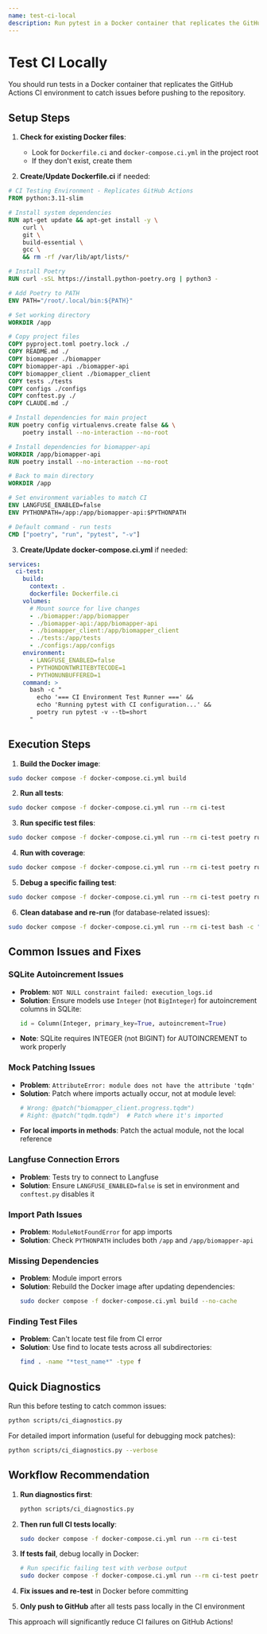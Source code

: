 ```yaml
---
name: test-ci-local
description: Run pytest in a Docker container that replicates the GitHub Actions CI environment
---
```


# Test CI Locally

You should run tests in a Docker container that replicates the GitHub Actions CI environment to catch issues before pushing to the repository.

## Setup Steps

1. **Check for existing Docker files**:
   - Look for `Dockerfile.ci` and `docker-compose.ci.yml` in the project root
   - If they don't exist, create them

2. **Create/Update Dockerfile.ci** if needed:
```dockerfile
# CI Testing Environment - Replicates GitHub Actions
FROM python:3.11-slim

# Install system dependencies
RUN apt-get update && apt-get install -y \
    curl \
    git \
    build-essential \
    gcc \
    && rm -rf /var/lib/apt/lists/*

# Install Poetry
RUN curl -sSL https://install.python-poetry.org | python3 -

# Add Poetry to PATH
ENV PATH="/root/.local/bin:${PATH}"

# Set working directory
WORKDIR /app

# Copy project files
COPY pyproject.toml poetry.lock ./
COPY README.md ./
COPY biomapper ./biomapper
COPY biomapper-api ./biomapper-api
COPY biomapper_client ./biomapper_client
COPY tests ./tests
COPY configs ./configs
COPY conftest.py ./
COPY CLAUDE.md ./

# Install dependencies for main project
RUN poetry config virtualenvs.create false && \
    poetry install --no-interaction --no-root

# Install dependencies for biomapper-api
WORKDIR /app/biomapper-api
RUN poetry install --no-interaction --no-root

# Back to main directory
WORKDIR /app

# Set environment variables to match CI
ENV LANGFUSE_ENABLED=false
ENV PYTHONPATH=/app:/app/biomapper-api:$PYTHONPATH

# Default command - run tests
CMD ["poetry", "run", "pytest", "-v"]
```

3. **Create/Update docker-compose.ci.yml** if needed:
```yaml
services:
  ci-test:
    build:
      context: .
      dockerfile: Dockerfile.ci
    volumes:
      # Mount source for live changes
      - ./biomapper:/app/biomapper
      - ./biomapper-api:/app/biomapper-api
      - ./biomapper_client:/app/biomapper_client
      - ./tests:/app/tests
      - ./configs:/app/configs
    environment:
      - LANGFUSE_ENABLED=false
      - PYTHONDONTWRITEBYTECODE=1
      - PYTHONUNBUFFERED=1
    command: >
      bash -c "
        echo '=== CI Environment Test Runner ===' &&
        echo 'Running pytest with CI configuration...' &&
        poetry run pytest -v --tb=short
      "
```

## Execution Steps

1. **Build the Docker image**:
```bash
sudo docker compose -f docker-compose.ci.yml build
```

2. **Run all tests**:
```bash
sudo docker compose -f docker-compose.ci.yml run --rm ci-test
```

3. **Run specific test files**:
```bash
sudo docker compose -f docker-compose.ci.yml run --rm ci-test poetry run pytest tests/services/test_persistent_execution_engine.py -v
```

4. **Run with coverage**:
```bash
sudo docker compose -f docker-compose.ci.yml run --rm ci-test poetry run pytest --cov=biomapper --cov-report=term-missing
```

5. **Debug a specific failing test**:
```bash
sudo docker compose -f docker-compose.ci.yml run --rm ci-test poetry run pytest tests/path/to/test.py::TestClass::test_method -xvs
```

6. **Clean database and re-run** (for database-related issues):
```bash
sudo docker compose -f docker-compose.ci.yml run --rm ci-test bash -c "rm -f biomapper.db && poetry run pytest"
```

## Common Issues and Fixes

### SQLite Autoincrement Issues
- **Problem**: `NOT NULL constraint failed: execution_logs.id`
- **Solution**: Ensure models use `Integer` (not `BigInteger`) for autoincrement columns in SQLite:
  ```python
  id = Column(Integer, primary_key=True, autoincrement=True)
  ```
- **Note**: SQLite requires INTEGER (not BIGINT) for AUTOINCREMENT to work properly

### Mock Patching Issues
- **Problem**: `AttributeError: module does not have the attribute 'tqdm'`
- **Solution**: Patch where imports actually occur, not at module level:
  ```python
  # Wrong: @patch("biomapper_client.progress.tqdm")
  # Right: @patch("tqdm.tqdm")  # Patch where it's imported
  ```
- **For local imports in methods**: Patch the actual module, not the local reference

### Langfuse Connection Errors
- **Problem**: Tests try to connect to Langfuse
- **Solution**: Ensure `LANGFUSE_ENABLED=false` is set in environment and `conftest.py` disables it

### Import Path Issues
- **Problem**: `ModuleNotFoundError` for app imports
- **Solution**: Check `PYTHONPATH` includes both `/app` and `/app/biomapper-api`

### Missing Dependencies
- **Problem**: Module import errors
- **Solution**: Rebuild the Docker image after updating dependencies:
  ```bash
  sudo docker compose -f docker-compose.ci.yml build --no-cache
  ```

### Finding Test Files
- **Problem**: Can't locate test file from CI error
- **Solution**: Use find to locate tests across all subdirectories:
  ```bash
  find . -name "*test_name*" -type f
  ```

## Quick Diagnostics

Run this before testing to catch common issues:
```bash
python scripts/ci_diagnostics.py
```

For detailed import information (useful for debugging mock patches):
```bash
python scripts/ci_diagnostics.py --verbose
```

## Workflow Recommendation

1. **Run diagnostics first**:
   ```bash
   python scripts/ci_diagnostics.py
   ```

2. **Then run full CI tests locally**:
   ```bash
   sudo docker compose -f docker-compose.ci.yml run --rm ci-test
   ```

2. **If tests fail**, debug locally in Docker:
   ```bash
   # Run specific failing test with verbose output
   sudo docker compose -f docker-compose.ci.yml run --rm ci-test poetry run pytest path/to/failing/test.py -xvs
   ```

3. **Fix issues and re-test** in Docker before committing

4. **Only push to GitHub** after all tests pass locally in the CI environment

This approach will significantly reduce CI failures on GitHub Actions!
